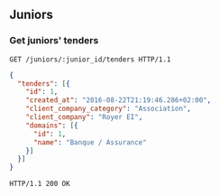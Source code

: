 ## Juniors
### Get juniors' tenders

```http
GET /juniors/:junior_id/tenders HTTP/1.1
```

```json
{
  "tenders": [{
    "id": 1,
    "created_at": "2016-08-22T21:19:46.286+02:00",
    "client_company_category": "Association",
    "client_company": "Royer EI",
    "domains": [{
      "id": 1,
      "name": "Banque / Assurance"
    }]
  }]
}
```

```http
HTTP/1.1 200 OK
```
